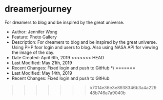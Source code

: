 # dreamerjourney

For dreamers to blog and be inspired by the great universe.

 * Author:          Jennifer Wong
 * Feature:         Photo Gallery
 * Description:     For dreamers to blog and be inspired by the great universe. Using PHP foor login and users to blog. Also using NASA API for viewing the image of the day.
 * Date Created:    April 6th, 2019
<<<<<<< HEAD
 * Last Modified:   May 21th, 2019
 * Recent Changes:  Fixed login and push to GitHub
 */
=======
 * Last Modified:   May 14th, 2019
 * Recent Changes:  Fixed login and push to GitHub
>>>>>>> b7014e36e3e8938346b3a4a22948b746a7a9040b
